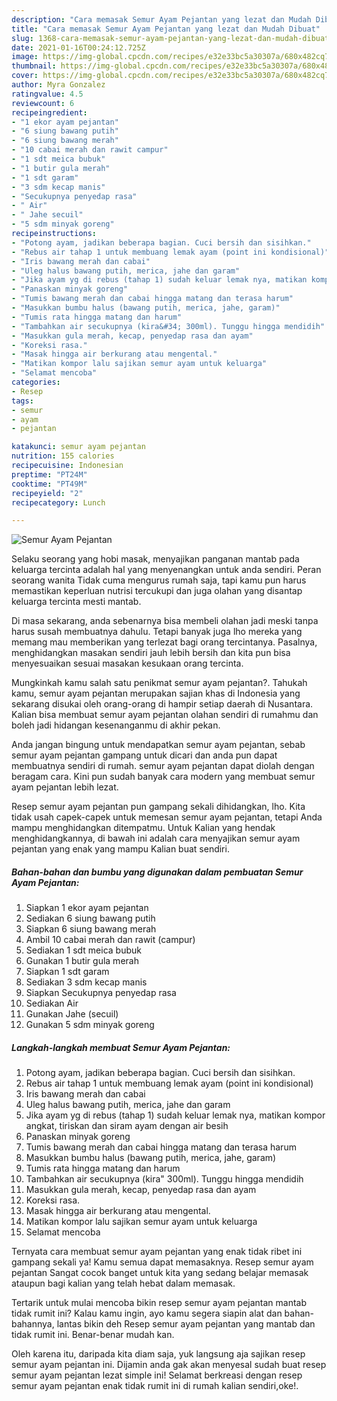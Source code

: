 ```yaml
---
description: "Cara memasak Semur Ayam Pejantan yang lezat dan Mudah Dibuat"
title: "Cara memasak Semur Ayam Pejantan yang lezat dan Mudah Dibuat"
slug: 1368-cara-memasak-semur-ayam-pejantan-yang-lezat-dan-mudah-dibuat
date: 2021-01-16T00:24:12.725Z
image: https://img-global.cpcdn.com/recipes/e32e33bc5a30307a/680x482cq70/semur-ayam-pejantan-foto-resep-utama.jpg
thumbnail: https://img-global.cpcdn.com/recipes/e32e33bc5a30307a/680x482cq70/semur-ayam-pejantan-foto-resep-utama.jpg
cover: https://img-global.cpcdn.com/recipes/e32e33bc5a30307a/680x482cq70/semur-ayam-pejantan-foto-resep-utama.jpg
author: Myra Gonzalez
ratingvalue: 4.5
reviewcount: 6
recipeingredient:
- "1 ekor ayam pejantan"
- "6 siung bawang putih"
- "6 siung bawang merah"
- "10 cabai merah dan rawit campur"
- "1 sdt meica bubuk"
- "1 butir gula merah"
- "1 sdt garam"
- "3 sdm kecap manis"
- "Secukupnya penyedap rasa"
- " Air"
- " Jahe secuil"
- "5 sdm minyak goreng"
recipeinstructions:
- "Potong ayam, jadikan beberapa bagian. Cuci bersih dan sisihkan."
- "Rebus air tahap 1 untuk membuang lemak ayam (point ini kondisional)"
- "Iris bawang merah dan cabai"
- "Uleg halus bawang putih, merica, jahe dan garam"
- "Jika ayam yg di rebus (tahap 1) sudah keluar lemak nya, matikan kompor angkat, tiriskan dan siram ayam dengan air besih"
- "Panaskan minyak goreng"
- "Tumis bawang merah dan cabai hingga matang dan terasa harum"
- "Masukkan bumbu halus (bawang putih, merica, jahe, garam)"
- "Tumis rata hingga matang dan harum"
- "Tambahkan air secukupnya (kira&#34; 300ml). Tunggu hingga mendidih"
- "Masukkan gula merah, kecap, penyedap rasa dan ayam"
- "Koreksi rasa."
- "Masak hingga air berkurang atau mengental."
- "Matikan kompor lalu sajikan semur ayam untuk keluarga"
- "Selamat mencoba"
categories:
- Resep
tags:
- semur
- ayam
- pejantan

katakunci: semur ayam pejantan 
nutrition: 155 calories
recipecuisine: Indonesian
preptime: "PT24M"
cooktime: "PT49M"
recipeyield: "2"
recipecategory: Lunch

---
```



![Semur Ayam Pejantan](https://img-global.cpcdn.com/recipes/e32e33bc5a30307a/680x482cq70/semur-ayam-pejantan-foto-resep-utama.jpg)

Selaku seorang yang hobi masak, menyajikan panganan mantab pada keluarga tercinta adalah hal yang menyenangkan untuk anda sendiri. Peran seorang  wanita Tidak cuma mengurus rumah saja, tapi kamu pun harus memastikan keperluan nutrisi tercukupi dan juga olahan yang disantap keluarga tercinta mesti mantab.

Di masa  sekarang, anda sebenarnya bisa membeli olahan jadi meski tanpa harus susah membuatnya dahulu. Tetapi banyak juga lho mereka yang memang mau memberikan yang terlezat bagi orang tercintanya. Pasalnya, menghidangkan masakan sendiri jauh lebih bersih dan kita pun bisa menyesuaikan sesuai masakan kesukaan orang tercinta. 



Mungkinkah kamu salah satu penikmat semur ayam pejantan?. Tahukah kamu, semur ayam pejantan merupakan sajian khas di Indonesia yang sekarang disukai oleh orang-orang di hampir setiap daerah di Nusantara. Kalian bisa membuat semur ayam pejantan olahan sendiri di rumahmu dan boleh jadi hidangan kesenanganmu di akhir pekan.

Anda jangan bingung untuk mendapatkan semur ayam pejantan, sebab semur ayam pejantan gampang untuk dicari dan anda pun dapat membuatnya sendiri di rumah. semur ayam pejantan dapat diolah dengan beragam cara. Kini pun sudah banyak cara modern yang membuat semur ayam pejantan lebih lezat.

Resep semur ayam pejantan pun gampang sekali dihidangkan, lho. Kita tidak usah capek-capek untuk memesan semur ayam pejantan, tetapi Anda mampu menghidangkan ditempatmu. Untuk Kalian yang hendak menghidangkannya, di bawah ini adalah cara menyajikan semur ayam pejantan yang enak yang mampu Kalian buat sendiri.

<!--inarticleads1-->

##### Bahan-bahan dan bumbu yang digunakan dalam pembuatan Semur Ayam Pejantan:

1. Siapkan 1 ekor ayam pejantan
1. Sediakan 6 siung bawang putih
1. Siapkan 6 siung bawang merah
1. Ambil 10 cabai merah dan rawit (campur)
1. Sediakan 1 sdt meica bubuk
1. Gunakan 1 butir gula merah
1. Siapkan 1 sdt garam
1. Sediakan 3 sdm kecap manis
1. Siapkan Secukupnya penyedap rasa
1. Sediakan  Air
1. Gunakan  Jahe (secuil)
1. Gunakan 5 sdm minyak goreng




<!--inarticleads2-->

##### Langkah-langkah membuat Semur Ayam Pejantan:

1. Potong ayam, jadikan beberapa bagian. Cuci bersih dan sisihkan.
1. Rebus air tahap 1 untuk membuang lemak ayam (point ini kondisional)
1. Iris bawang merah dan cabai
1. Uleg halus bawang putih, merica, jahe dan garam
1. Jika ayam yg di rebus (tahap 1) sudah keluar lemak nya, matikan kompor angkat, tiriskan dan siram ayam dengan air besih
1. Panaskan minyak goreng
1. Tumis bawang merah dan cabai hingga matang dan terasa harum
1. Masukkan bumbu halus (bawang putih, merica, jahe, garam)
1. Tumis rata hingga matang dan harum
1. Tambahkan air secukupnya (kira&#34; 300ml). Tunggu hingga mendidih
1. Masukkan gula merah, kecap, penyedap rasa dan ayam
1. Koreksi rasa.
1. Masak hingga air berkurang atau mengental.
1. Matikan kompor lalu sajikan semur ayam untuk keluarga
1. Selamat mencoba




Ternyata cara membuat semur ayam pejantan yang enak tidak ribet ini gampang sekali ya! Kamu semua dapat memasaknya. Resep semur ayam pejantan Sangat cocok banget untuk kita yang sedang belajar memasak ataupun bagi kalian yang telah hebat dalam memasak.

Tertarik untuk mulai mencoba bikin resep semur ayam pejantan mantab tidak rumit ini? Kalau kamu ingin, ayo kamu segera siapin alat dan bahan-bahannya, lantas bikin deh Resep semur ayam pejantan yang mantab dan tidak rumit ini. Benar-benar mudah kan. 

Oleh karena itu, daripada kita diam saja, yuk langsung aja sajikan resep semur ayam pejantan ini. Dijamin anda gak akan menyesal sudah buat resep semur ayam pejantan lezat simple ini! Selamat berkreasi dengan resep semur ayam pejantan enak tidak rumit ini di rumah kalian sendiri,oke!.

